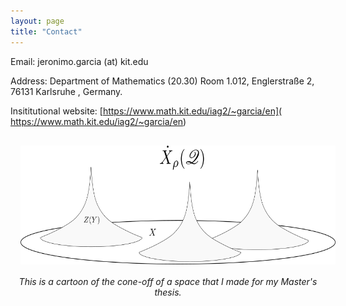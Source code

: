```yaml
---
layout: page
title: "Contact"
---
```


Email: jeronimo.garcia (at) kit.edu

Address: Department of Mathematics (20.30) Room 1.012, Englerstraße 2, 76131 Karlsruhe , Germany.

Insititutional website: [https://www.math.kit.edu/iag2/~garcia/en]( https://www.math.kit.edu/iag2/~garcia/en)

<p align="center">
  <img width="570" height="190" style="margin:16px;" src="ConeOff.png">
  <em> This is a cartoon of the cone-off of a space that I made for my Master's thesis.</em>
</p>
